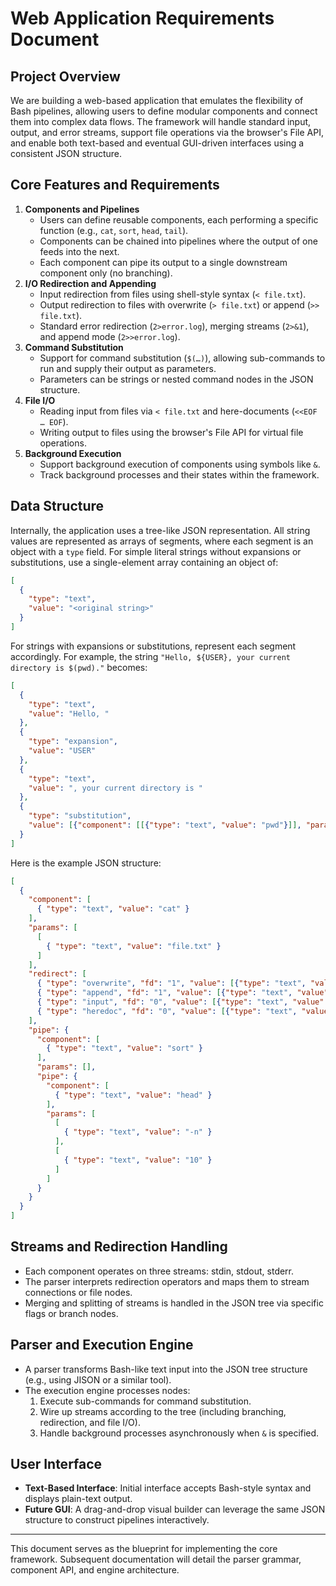 # Web Application Requirements Document

## Project Overview
We are building a web-based application that emulates the flexibility of Bash pipelines, allowing users to define modular components and connect them into complex data flows. The framework will handle standard input, output, and error streams, support file operations via the browser's File API, and enable both text-based and eventual GUI-driven interfaces using a consistent JSON structure.

## Core Features and Requirements
1. **Components and Pipelines**
   - Users can define reusable components, each performing a specific function (e.g., `cat`, `sort`, `head`, `tail`).
   - Components can be chained into pipelines where the output of one feeds into the next.
   - Each component can pipe its output to a single downstream component only (no branching).
2. **I/O Redirection and Appending**
   - Input redirection from files using shell-style syntax (`< file.txt`).
   - Output redirection to files with overwrite (`> file.txt`) or append (`>> file.txt`).
   - Standard error redirection (`2>error.log`), merging streams (`2>&1`), and append mode (`2>>error.log`).
3. **Command Substitution**
   - Support for command substitution (`$(…)`), allowing sub-commands to run and supply their output as parameters.
   - Parameters can be strings or nested command nodes in the JSON structure.
4. **File I/O**
   - Reading input from files via `< file.txt` and here-documents (`<<EOF … EOF`).
   - Writing output to files using the browser's File API for virtual file operations.
5. **Background Execution**
   - Support background execution of components using symbols like `&`.
   - Track background processes and their states within the framework.

## Data Structure
Internally, the application uses a tree-like JSON representation. All string values are represented as arrays of segments, where each segment is an object with a `type` field. For simple literal strings without expansions or substitutions, use a single-element array containing an object of:

```json
[
  {
    "type": "text",
    "value": "<original string>"
  }
]
```

For strings with expansions or substitutions, represent each segment accordingly. For example, the string `"Hello, ${USER}, your current directory is $(pwd)."` becomes:

```json
[
  {
    "type": "text",
    "value": "Hello, "
  },
  {
    "type": "expansion",
    "value": "USER"
  },
  {
    "type": "text",
    "value": ", your current directory is "
  },
  {
    "type": "substitution",
    "value": [{"component": [[{"type": "text", "value": "pwd"}]], "params": []}]
  }
]
```

Here is the example JSON structure:

```json
[
  {
    "component": [
      { "type": "text", "value": "cat" }
    ],
    "params": [
      [
        { "type": "text", "value": "file.txt" }
      ]
    ],
    "redirect": [
      { "type": "overwrite", "fd": "1", "value": [{"type": "text", "value": "output.txt"}] },
      { "type": "append", "fd": "1", "value": [{"type": "text", "value": "output.txt"}] },
      { "type": "input", "fd": "0", "value": [{"type": "text", "value": "output.txt"}] },
      { "type": "heredoc", "fd": "0", "value": [{"type": "text", "value": "Line 1\nLine 2\n"}] }
    ],
    "pipe": {
      "component": [
        { "type": "text", "value": "sort" }
      ],
      "params": [],
      "pipe": {
        "component": [
          { "type": "text", "value": "head" }
        ],
        "params": [
          [
            { "type": "text", "value": "-n" }
          ],
          [
            { "type": "text", "value": "10" }
          ]
        ]
      }
    }
  }
]
```

## Streams and Redirection Handling
- Each component operates on three streams: stdin, stdout, stderr.
- The parser interprets redirection operators and maps them to stream connections or file nodes.
- Merging and splitting of streams is handled in the JSON tree via specific flags or branch nodes.

## Parser and Execution Engine
- A parser transforms Bash-like text input into the JSON tree structure (e.g., using JISON or a similar tool).
- The execution engine processes nodes:
  1. Execute sub-commands for command substitution.
  2. Wire up streams according to the tree (including branching, redirection, and file I/O).
  3. Handle background processes asynchronously when `&` is specified.

## User Interface
- **Text-Based Interface**: Initial interface accepts Bash-style syntax and displays plain-text output.
- **Future GUI**: A drag-and-drop visual builder can leverage the same JSON structure to construct pipelines interactively.

---
This document serves as the blueprint for implementing the core framework. Subsequent documentation will detail the parser grammar, component API, and engine architecture.
